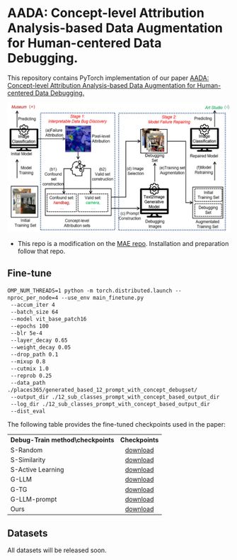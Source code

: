 # AADA: Concept-level Attribution Analysis-based Data Augmentation for Human-centered Data Debugging.

This repository contains PyTorch implementation of our paper [AADA: Concept-level Attribution Analysis-based Data Augmentation for Human-centered Data Debugging.]()

![Overview of AADA](figures/framework.jpg)

* This repo is a modification on the [MAE repo](https://github.com/facebookresearch/mae). Installation and preparation follow that repo.


## Fine-tune
```
OMP_NUM_THREADS=1 python -m torch.distributed.launch --nproc_per_node=4 --use_env main_finetune.py    
 --accum_iter 4     
 --batch_size 64
 --model vit_base_patch16     
 --epochs 100     
 --blr 5e-4 
 --layer_decay 0.65     
 --weight_decay 0.05 
 --drop_path 0.1 
 --mixup 0.8 
 --cutmix 1.0 
 --reprob 0.25  
 --data_path ./places365/generated_based_12_prompt_with_concept_debugset/    
 --output_dir ./12_sub_classes_prompt_with_concept_based_output_dir    
 --log_dir ./12_sub_classes_prompt_with_concept_based_output_dir   
 --dist_eval
```

The following table provides the fine-tuned checkpoints used in the paper:
<table><tbody>
<!-- START TABLE -->
<!-- TABLE HEADER -->
<th valign="bottom">Debug-Train method\checkpoints</th>
<th valign="bottom">Checkpoints</th>

<!-- TABLE BODY -->
<tr><td align="left">S-Random</td>
<td align="center"><a href="https://drive.google.com/drive/folders/14T2EqYXCLUAPheIUHm9VFZdxLzduN45I">download</a></td>
</tr>
<tr><td align="left">S-Similarity</td>
<td align="center"><a href="https://drive.google.com/drive/folders/1zhV-jg0qjHDfLyFFn_458dIfHRwBWuqP">download</a></td>

</tr>
<tr><td align="left">S-Active Learning</td>
<td align="center"><a href="https://drive.google.com/drive/folders/1sxSpsx2gQVA0Mdh4IaJgvcoXXdXaF_Su">download</a></td>

</tr>
<tr><td align="left">G-LLM</td>
<td align="center"><a href="https://drive.google.com/drive/folders/1WCyXBOGMomnKLYAT7HB9qxc8yOl6vJlA">download</a></td>
</tr>
<tr><td align="left">G-TG</td>
<td align="center"><a href="https://drive.google.com/drive/folders/1wTDmIKg2361E5j6IaYL0AR-8g257NvzQ">download</a></td>
</tr>
<tr><td align="left">G-LLM-prompt</td>
<td align="center"><a href="https://drive.google.com/drive/folders/1QSr7l7UXQYda7oJT6I6dbgWzOfLRGKZD">download</a></td>
</tr>
<tr><td align="left">Ours</td>
<td align="center"><a href="https://drive.google.com/drive/folders/1jf57OVnTaTEkI7icSU9FVBDT9zHeSCfX">download</a></td>
</tr>

</tbody></table>

## Datasets

All datasets will be released soon.







